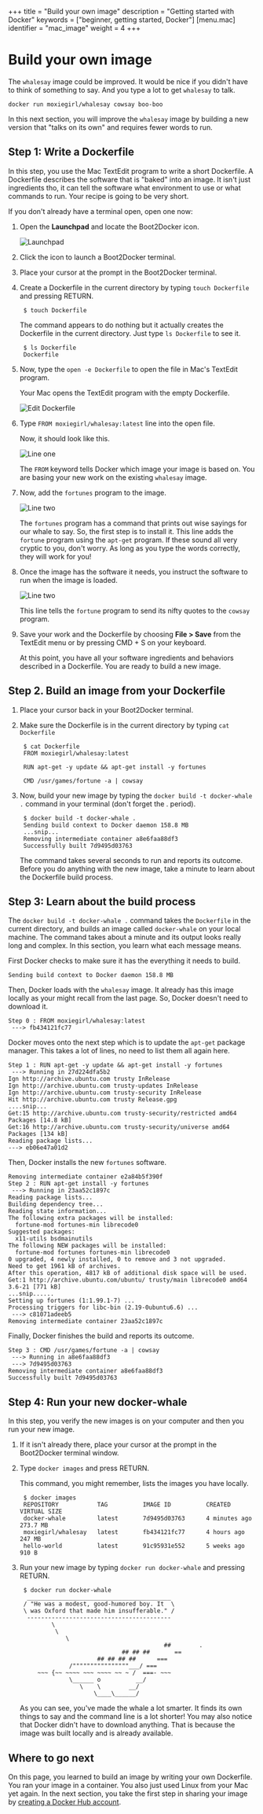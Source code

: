 +++
title = "Build your own image"
description = "Getting started with Docker"
keywords = ["beginner, getting started, Docker"]
[menu.mac]
identifier = "mac_image"
weight = 4
+++

# Build your own image

The `whalesay` image could be improved. It would be nice if you didn't have to
think of something to say. And you type a lot to get `whalesay` to talk.

    docker run moxiegirl/whalesay cowsay boo-boo

In this next section, you will improve the `whalesay` image by building a new version that "talks on its own" and requires fewer words to run.

## Step 1: Write a Dockerfile

In this step, you use the Mac TextEdit program to write a short Dockerfile.  A
Dockerfile describes the software that is "baked" into an image. It isn't just
ingredients tho, it can tell the software what environment to use or what
commands to run. Your recipe is going to be very short.

If you don't already have a terminal open, open one now:

1. Open the **Launchpad** and locate the Boot2Docker icon.

    ![Launchpad](/mac/images/applications_folder.png)
    
2. Click the icon to launch a Boot2Docker terminal.

3. Place your cursor at the prompt in the Boot2Docker terminal.

4. Create a Dockerfile in the current directory by typing `touch Dockerfile` and pressing RETURN.

        $ touch Dockerfile
        
    The command appears to do nothing but it actually creates the Dockerfile in the current directory.  Just type `ls Dockerfile` to see it.
    
        $ ls Dockerfile
        Dockerfile
    
5. Now, type the `open -e Dockerfile` to open the file in Mac's TextEdit program.
    
    Your Mac opens the TextEdit program with the empty Dockerfile.
    
    ![Edit Dockerfile](/mac/images/text_edit.png)

6. Type `FROM moxiegirl/whalesay:latest` line into the open file.

    Now, it should look like this.

    ![Line one](/mac/images/line_one.png)
    
	  The `FROM` keyword tells Docker which image your image is based on. You
    are basing your new work on the existing `whalesay` image. 
		
7. Now, add the `fortunes` program to the image.

	 ![Line two](/mac/images/line_two.png)
	 
	 The `fortunes` program has a command that prints out wise sayings for our
	 whale to say. So, the first step is to install it. This line adds the
	 `fortune` program using the `apt-get` program. If these sound all very
	 cryptic to you, don't worry. As long as you type the words correctly, they
	 will work for you!
	 
8. Once the image has the software it needs, you instruct the software to run
when the image is loaded.

	![Line two](/mac/images/line_three.png)

 	This line tells the `fortune` program to send its nifty quotes to the `cowsay` program.
		
9. Save your work and the Dockerfile by choosing **File > Save** from the TextEdit menu or by pressing CMD + S on your keyboard.

	At this point, you have all your software ingredients and behaviors described
	in a Dockerfile. You are ready to build a new image.
	
## Step 2. Build an image from your Dockerfile

1. Place your cursor back in your Boot2Docker terminal.

2. Make sure the Dockerfile is in the current directory by typing `cat Dockerfile`

        $ cat Dockerfile
        FROM moxiegirl/whalesay:latest

        RUN apt-get -y update && apt-get install -y fortunes

        CMD /usr/games/fortune -a | cowsay

3. Now, build your new image by typing the `docker build -t docker-whale .` command in your terminal (don't forget the . period).

        $ docker build -t docker-whale .
        Sending build context to Docker daemon 158.8 MB
        ...snip...
        Removing intermediate container a8e6faa88df3
        Successfully built 7d9495d03763
        
	  The command takes several seconds to run and reports its outcome. Before
    you do anything with the new image, take a minute to learn about the
    Dockerfile build process.

## Step 3: Learn about the build process

The `docker build -t docker-whale .` command takes the `Dockerfile` in the
current directory, and builds an image called `docker-whale` on your local
machine. The command takes about a minute and its output looks really long and
complex. In this section, you learn what each message means.

First Docker checks to make sure it has the everything it needs to build. 
  
    Sending build context to Docker daemon 158.8 MB

Then, Docker loads with the `whalesay` image.	It already has this image
locally as your might recall from the last page. So, Docker doesn't need to
download it.

    Step 0 : FROM moxiegirl/whalesay:latest
     ---> fb434121fc77

Docker moves onto the next step which is to update the `apt-get` package
manager. This takes a lot of lines, no need to list them all again here.

    Step 1 : RUN apt-get -y update && apt-get install -y fortunes
     ---> Running in 27d224dfa5b2
    Ign http://archive.ubuntu.com trusty InRelease
    Ign http://archive.ubuntu.com trusty-updates InRelease
    Ign http://archive.ubuntu.com trusty-security InRelease
    Hit http://archive.ubuntu.com trusty Release.gpg
    ....snip...
    Get:15 http://archive.ubuntu.com trusty-security/restricted amd64 Packages [14.8 kB]
    Get:16 http://archive.ubuntu.com trusty-security/universe amd64 Packages [134 kB]
    Reading package lists...
    ---> eb06e47a01d2
  
Then, Docker installs the new `fortunes` software.
  
    Removing intermediate container e2a84b5f390f
    Step 2 : RUN apt-get install -y fortunes
     ---> Running in 23aa52c1897c
    Reading package lists...
    Building dependency tree...
    Reading state information...
    The following extra packages will be installed:
      fortune-mod fortunes-min librecode0
    Suggested packages:
      x11-utils bsdmainutils
    The following NEW packages will be installed:
      fortune-mod fortunes fortunes-min librecode0
    0 upgraded, 4 newly installed, 0 to remove and 3 not upgraded.
    Need to get 1961 kB of archives.
    After this operation, 4817 kB of additional disk space will be used.
    Get:1 http://archive.ubuntu.com/ubuntu/ trusty/main librecode0 amd64 3.6-21 [771 kB]
    ...snip......
    Setting up fortunes (1:1.99.1-7) ...
    Processing triggers for libc-bin (2.19-0ubuntu6.6) ...
     ---> c81071adeeb5
    Removing intermediate container 23aa52c1897c
  
Finally, Docker finishes the build and reports its outcome.		

    Step 3 : CMD /usr/games/fortune -a | cowsay
     ---> Running in a8e6faa88df3
     ---> 7d9495d03763
    Removing intermediate container a8e6faa88df3
    Successfully built 7d9495d03763


## Step 4: Run your new docker-whale

In this step, you verify the new images is on your computer and then you run your new image.

1. If it isn't already there, place your cursor at the prompt in the Boot2Docker terminal window.

2. Type `docker images` and press RETURN.

    This command, you might remember, lists the images you have locally.

        $ docker images
        REPOSITORY           TAG          IMAGE ID          CREATED             VIRTUAL SIZE
        docker-whale         latest       7d9495d03763      4 minutes ago       273.7 MB
        moxiegirl/whalesay   latest       fb434121fc77      4 hours ago         247 MB
        hello-world          latest       91c95931e552      5 weeks ago         910 B

3. Run your new image by typing `docker run docker-whale` and pressing RETURN.

		$ docker run docker-whale
		 _________________________________________ 
		/ "He was a modest, good-humored boy. It  \
		\ was Oxford that made him insufferable." /
		 ----------------------------------------- 
				\
				 \
					\     
												##        .            
									## ## ##       ==            
							 ## ## ## ##      ===            
					 /""""""""""""""""___/ ===        
			~~~ {~~ ~~~~ ~~~ ~~~~ ~~ ~ /  ===- ~~~   
					 \______ o          __/            
						\    \        __/             
							\____\______/   

	As you can see, you've made the whale a lot smarter. It finds its own
	things to say and the command line is a lot shorter!  You may also notice
	that Docker didn't have to download anything.  That is because the image was
	built locally and is already available.
	
## Where to go next

On this page, you learned to build an image by writing your own Dockerfile.
You ran your image in a container. You also just used Linux from your Mac yet
again. In the next section, you take the first step in sharing your image by
[creating a Docker Hub account](/mac/step_five).